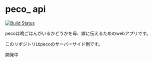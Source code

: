 # peco_ api

[![Build Status](https://travis-ci.com/k-nasa/peco_api.svg?branch=master)](https://travis-ci.com/k-nasa/peco_api)

pecoは晩ごはんがいるかどうかを母、嫁に伝えるためのwebアプリです。

このリポジトリはpecoのサーバーサイド側です。

開発中
